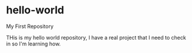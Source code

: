 # hello-world
My First Repository

THis is my hello world repository, I have a real project that I need to check in so I'm learning how.
